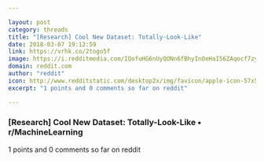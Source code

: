 ```yaml
---

layout: post
category: threads
title: "[Research] Cool New Dataset: Totally-Look-Like"
date: 2018-03-07 19:12:59
link: https://vrhk.co/2togo5f
image: https://i.redditmedia.com/IQofuHG6nUyQONn6fBhyInOeHaI56ZAqocf7zyI1EKg.jpg?w=320&s=1df986d7d459b9b1dc328935d5375d83
domain: reddit.com
author: "reddit"
icon: http://www.redditstatic.com/desktop2x/img/favicon/apple-icon-57x57.png
excerpt: "1 points and 0 comments so far on reddit"

---
```


### [Research] Cool New Dataset: Totally-Look-Like • r/MachineLearning

1 points and 0 comments so far on reddit